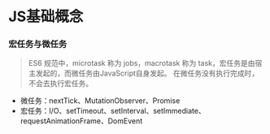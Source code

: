 # JS基础概念
### 宏任务与微任务
> ES6 规范中，microtask 称为 jobs，macrotask 称为 task，宏任务是由宿主发起的，而微任务由JavaScript自身发起。
> 在微任务没有执行完成时，不会去执行宏任务。

- 微任务：nextTick、MutationObserver、Promise
- 宏任务：I/O、setTimeout、setInterval、setImmediate、requestAnimationFrame、DomEvent
